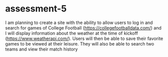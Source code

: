 # assessment-5
I am planning to create a site with the ability to allow users to log in and search for games of College Football (https://collegefootballdata.com/)
and I will display information about the weather at the time of kickoff (https://www.weatherapi.com/). 
Users will then be able to save their favorite games to be viewed at their leisure. 
They will also be able to search two teams and view their match history
